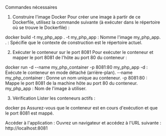 
Commandes nécessaires
1. Construire l'image Docker
Pour créer une image à partir de ce Dockerfile, utilisez la commande suivante (à exécuter dans le répertoire où se trouve le Dockerfile) :

docker build -t my_php_app .
-t my_php_app : Nomme l'image my_php_app.
. : Spécifie que le contexte de construction est le répertoire actuel.


2. Exécuter le conteneur sur le port 8081
Pour exécuter le conteneur et mapper le port 8081 de l'hôte au port 80 du conteneur :


docker run -d --name my_php_container -p 8081:80 my_php_app
-d : Exécute le conteneur en mode détaché (arrière-plan).
--name my_php_container : Donne un nom unique au conteneur.
-p 8081:80 : Mappe le port 8081 de la machine hôte au port 80 du conteneur.
my_php_app : Nom de l'image à utiliser.


3. Vérification
Lister les conteneurs actifs :

docker ps
Assurez-vous que le conteneur est en cours d'exécution et que le port 8081 est mappé.

Accéder à l'application : Ouvrez un navigateur et accédez à l'URL suivante :
http://localhost:8081